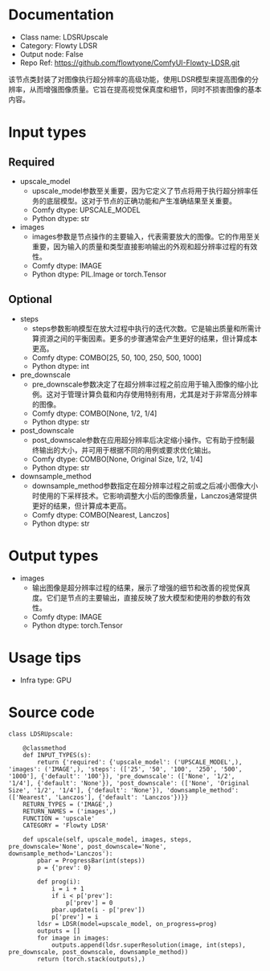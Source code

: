 # Documentation
- Class name: LDSRUpscale
- Category: Flowty LDSR
- Output node: False
- Repo Ref: https://github.com/flowtyone/ComfyUI-Flowty-LDSR.git

该节点类封装了对图像执行超分辨率的高级功能，使用LDSR模型来提高图像的分辨率，从而增强图像质量。它旨在提高视觉保真度和细节，同时不损害图像的基本内容。

# Input types
## Required
- upscale_model
    - upscale_model参数至关重要，因为它定义了节点将用于执行超分辨率任务的底层模型。这对于节点的正确功能和产生准确结果至关重要。
    - Comfy dtype: UPSCALE_MODEL
    - Python dtype: str
- images
    - images参数是节点操作的主要输入，代表需要放大的图像。它的作用至关重要，因为输入的质量和类型直接影响输出的外观和超分辨率过程的有效性。
    - Comfy dtype: IMAGE
    - Python dtype: PIL.Image or torch.Tensor
## Optional
- steps
    - steps参数影响模型在放大过程中执行的迭代次数。它是输出质量和所需计算资源之间的平衡因素。更多的步骤通常会产生更好的结果，但计算成本更高。
    - Comfy dtype: COMBO[25, 50, 100, 250, 500, 1000]
    - Python dtype: int
- pre_downscale
    - pre_downscale参数决定了在超分辨率过程之前应用于输入图像的缩小比例。这对于管理计算负载和内存使用特别有用，尤其是对于非常高分辨率的图像。
    - Comfy dtype: COMBO[None, 1/2, 1/4]
    - Python dtype: str
- post_downscale
    - post_downscale参数在应用超分辨率后决定缩小操作。它有助于控制最终输出的大小，并可用于根据不同的用例或要求优化输出。
    - Comfy dtype: COMBO[None, Original Size, 1/2, 1/4]
    - Python dtype: str
- downsample_method
    - downsample_method参数指定在超分辨率过程之前或之后减小图像大小时使用的下采样技术。它影响调整大小后的图像质量，Lanczos通常提供更好的结果，但计算成本更高。
    - Comfy dtype: COMBO[Nearest, Lanczos]
    - Python dtype: str

# Output types
- images
    - 输出图像是超分辨率过程的结果，展示了增强的细节和改善的视觉保真度。它们是节点的主要输出，直接反映了放大模型和使用的参数的有效性。
    - Comfy dtype: IMAGE
    - Python dtype: torch.Tensor

# Usage tips
- Infra type: GPU

# Source code
```
class LDSRUpscale:

    @classmethod
    def INPUT_TYPES(s):
        return {'required': {'upscale_model': ('UPSCALE_MODEL',), 'images': ('IMAGE',), 'steps': (['25', '50', '100', '250', '500', '1000'], {'default': '100'}), 'pre_downscale': (['None', '1/2', '1/4'], {'default': 'None'}), 'post_downscale': (['None', 'Original Size', '1/2', '1/4'], {'default': 'None'}), 'downsample_method': (['Nearest', 'Lanczos'], {'default': 'Lanczos'})}}
    RETURN_TYPES = ('IMAGE',)
    RETURN_NAMES = ('images',)
    FUNCTION = 'upscale'
    CATEGORY = 'Flowty LDSR'

    def upscale(self, upscale_model, images, steps, pre_downscale='None', post_downscale='None', downsample_method='Lanczos'):
        pbar = ProgressBar(int(steps))
        p = {'prev': 0}

        def prog(i):
            i = i + 1
            if i < p['prev']:
                p['prev'] = 0
            pbar.update(i - p['prev'])
            p['prev'] = i
        ldsr = LDSR(model=upscale_model, on_progress=prog)
        outputs = []
        for image in images:
            outputs.append(ldsr.superResolution(image, int(steps), pre_downscale, post_downscale, downsample_method))
        return (torch.stack(outputs),)
```